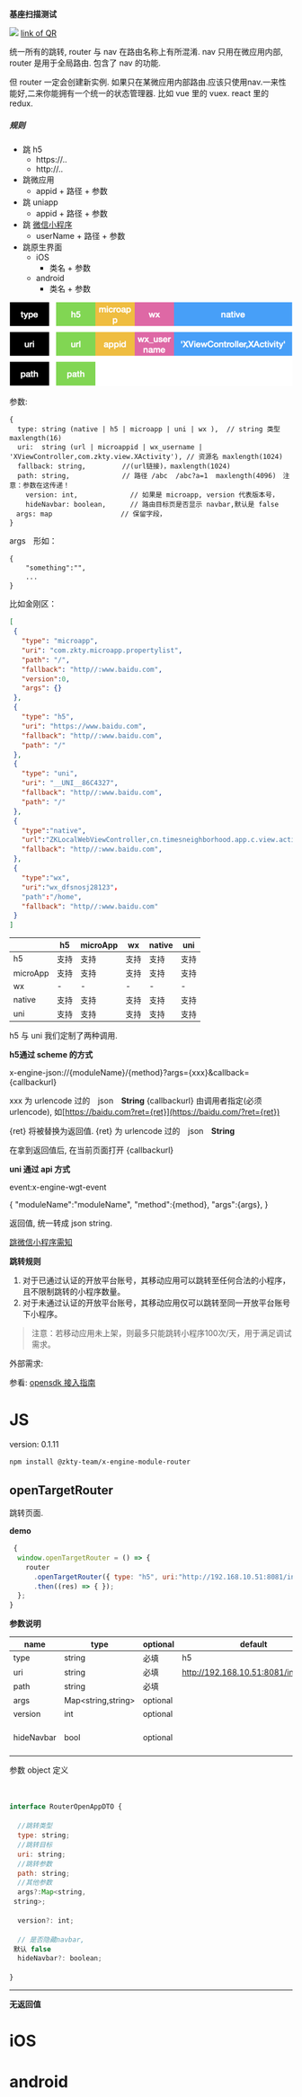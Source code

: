 

**基座扫描测试**
<div id='modulename' style='display:none'>router</div> <img id='qrimg' src='https://api.qrserver.com/v1/create-qr-code/?size=150x150&data=http://192.168.44.52:3000/docs/modules/all/dist/ui/index.html'></img>
<a id='qrlink' href="about:none">link of QR</a>

统一所有的跳转, router 与 nav 在路由名称上有所混淆. nav 只用在微应用内部, router 是用于全局路由. 包含了 nav 的功能.

但 router 一定会创建新实例. 如果只在某微应用内部路由.应该只使用nav.一来性能好,二来你能拥有一个统一的状态管理器. 比如 vue 里的 vuex. react 里的 redux. 



##### 规则

- 跳 h5
  - https://..
  - http://..
- 跳微应用
  - appid + 路径 + 参数
- 跳 uniapp
  - appid + 路径 + 参数
- 跳 [微信小程序](https://developers.weixin.qq.com/doc/oplatform/Mobile_App/Launching_a_Mini_Program/iOS_Development_example.html)
  - userName + 路径 + 参数
- 跳原生界面
  - iOS
    - 类名 + 参数
  - android
    - 类名 + 参数

![image-20201010170737644](assets/image-20201010170737644.png)

参数:

````
{
  type: string (native | h5 | microapp | uni | wx ),  // string 类型 maxlength(16)
  uri:  string (url | microappid | wx_username | 'XViewController,com.zkty.view.XActivity'), // 资源名 maxlength(1024)
  fallback: string,         //(url链接)，maxlength(1024)
  path: string,             // 路径 /abc  /abc?a=1  maxlength(4096)　注意：参数在这传递！
 	version: int,             // 如果是 microapp, version 代表版本号，
	hideNavbar: boolean,      // 路由目标页是否显示 navbar,默认是 false
　args: map                 // 保留字段，　
}
````



args　形如：

```
{
	"something":"",
	...
}
```



比如金刚区：

``` json
[
 {
   "type": "microapp",
   "uri": "com.zkty.microapp.propertylist",
   "path": "/", 
   "fallback": "http//:www.baidu.com",
   "version":0,
   "args": {}
 },
 {
   "type": "h5",
   "uri": "https://www.baidu.com",
   "fallback": "http//:www.baidu.com",
   "path": "/"
 },
 {
   "type": "uni",
   "uri": "__UNI__86C4327",
   "fallback": "http//:www.baidu.com",
   "path": "/"
 },
 {
   "type":"native",
   "url":"ZKLocalWebViewController,cn.timesneighborhood.app.c.view.activity.OpenGatesActivity",
   "fallback": "http//:www.baidu.com",   
 },
 {
   "type":"wx",
   "uri":"wx_dfsnosj28123"，
   "path":"/home",
   "fallback": "http//:www.baidu.com"
 }
]
```





|          | h5   | microApp | wx   | native | uni  |
| -------- | ---- | -------- | ---- | ------ | ---- |
| h5       | 支持 | 支持     | 支持 | 支持   | 支持 |
| microApp | 支持 | 支持     | 支持 | 支持   | 支持 |
| wx       | -    | -        | -    | -      | -    |
| native   | 支持 | 支持     | 支持 | 支持   | 支持 |
| uni      | 支持 | 支持     | 支持 | 支持   | 支持 |

h5 与 uni 我们定制了两种调用.

**h5通过 scheme 的方式**


x-engine-json://{moduleName}/{method}?args={xxx}&callback={callbackurl}

xxx 为 urlencode 过的　json　**String**
{callbackurl} 由调用者指定(必须urlencode), 如[https://baidu.com?ret={ret}](https://baidu.com/?ret={ret})

{ret} 将被替换为返回值. {ret} 为 urlencode 过的　json　**String**

在拿到返回值后, 在当前页面打开 {callbackurl}



**uni 通过 api 方式**

event:x-engine-wgt-event

{
"moduleName":"moduleName",
"method":{method},
"args":{args},
}

返回值, 统一转成 json string.





[跳微信小程序需知](https://developers.weixin.qq.com/doc/oplatform/Mobile_App/Launching_a_Mini_Program/Launching_a_Mini_Program.html)

**跳转规则**

1. 对于已通过认证的开放平台账号，其移动应用可以跳转至任何合法的小程序，且不限制跳转的小程序数量。
2. 对于未通过认证的开放平台账号，其移动应用仅可以跳转至同一开放平台账号下小程序。

>  注意：若移动应用未上架，则最多只能跳转小程序100次/天，用于满足调试需求。



外部需求:

参看: [opensdk 接入指南](https://developers.weixin.qq.com/doc/oplatform/Mobile_App/Access_Guide/iOS.html)



# JS


version: 0.1.11
``` bash
npm install @zkty-team/x-engine-module-router
```



## openTargetRouter

跳转页面.

**demo**
``` js
 {
  window.openTargetRouter = () => {
    router
      .openTargetRouter({ type: "h5", uri:"http://192.168.10.51:8081/index.html", path:"" })
      .then((res) => { });
  };
}
``` 

	
**参数说明**

| name                        | type      | optional | default   | comment  |
| --------------------------- | --------- | -------- | --------- |--------- |
| type | string | 必填 | h5 | 跳转类型 |
| uri | string | 必填 | http://192.168.10.51:8081/index.html | 跳转目标 |
| path | string | 必填 |  | 跳转参数 |
| args | Map\<string,string\> | optional |  | 其他参数 |
| version | int | optional |  |  |
| hideNavbar | bool | optional |  |  是否隐藏navbar, 默认 false |


参数 object  定义
``` js


interface RouterOpenAppDTO {

  //跳转类型
  type: string;
  //跳转目标
  uri: string;
  //跳转参数
  path: string;
  //其他参数
  args?:Map<string,
 string>;

  version?: int;

  // 是否隐藏navbar,
 默认 false
  hideNavbar?: boolean;

}
``` 


---------------------
**无返回值**



    

# iOS


# android


